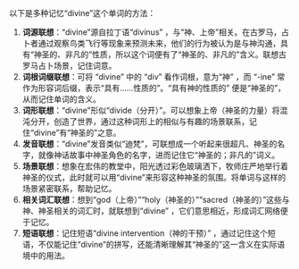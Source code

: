 以下是多种记忆“divine”这个单词的方法：
1. **词源联想**：“divine”源自拉丁语“divinus” ，与“神、上帝”相关。在古罗马，占卜者通过观察鸟类飞行等现象来预测未来，他们的行为被认为是与神沟通，具有“神圣的、非凡的”性质，所以这个词便有了“神圣的、非凡的”含义。联想古罗马占卜场景，记住词意。
2. **词根词缀联想**：可将 “divine” 中的 “div” 看作词根，意为“神” ，而 “-ine” 常作为形容词后缀，表示“具有……性质的”。“具有神的性质的” 便是“神圣的”，从而记住单词的含义。
3. **词形联想**：“divine”形似“divide（分开）”。可以想象上帝（神圣的力量）将混沌分开，创造了世界，通过这种词形上的相似与有趣的场景联系，记住“divine”有“神圣的”之意。
4. **发音联想**：“divine”发音类似“迪梵”，可联想成一个听起来很超凡、神圣的名字，就像神话故事中神圣角色的名字，进而记住它“神圣的；非凡的”词义。
5. **场景联想**：想象在宏伟的教堂中，阳光透过彩色玻璃洒下，牧师庄严地举行着神圣的仪式，此时就可以用“divine”来形容这种神圣的氛围。将单词与这样的场景紧密联系，帮助记忆。
6. **相关词汇联想**：想到“god（上帝）”“holy（神圣的）”“sacred（神圣的）”这些与神、神圣相关的词汇时，就联想到“divine” ，它们意思相近，形成词汇网络便于记忆。
7. **短语联想**：记住短语“divine intervention（神的干预）” ，通过记住这个短语，不仅能记住“divine”的拼写，还能清晰理解其“神圣的”这一含义在实际语境中的用法。 